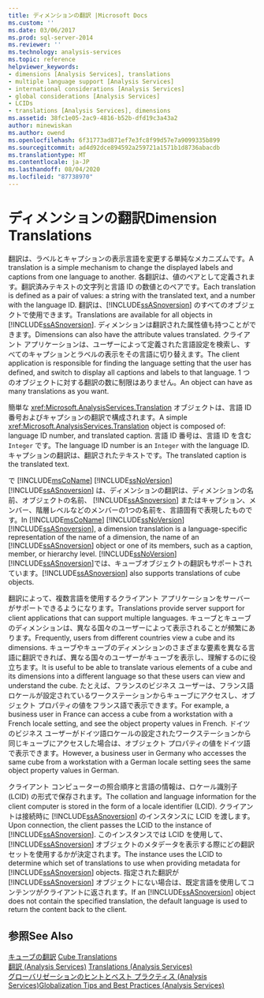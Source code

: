 ```yaml
---
title: ディメンションの翻訳 |Microsoft Docs
ms.custom: ''
ms.date: 03/06/2017
ms.prod: sql-server-2014
ms.reviewer: ''
ms.technology: analysis-services
ms.topic: reference
helpviewer_keywords:
- dimensions [Analysis Services], translations
- multiple language support [Analysis Services]
- international considerations [Analysis Services]
- global considerations [Analysis Services]
- LCIDs
- translations [Analysis Services], dimensions
ms.assetid: 38fc1e05-2ac9-4816-b52b-dfd19c3a43a2
author: minewiskan
ms.author: owend
ms.openlocfilehash: 6f31773ad871ef7e3fc8f99d57e7a9099335b899
ms.sourcegitcommit: ad4d92dce894592a259721a1571b1d8736abacdb
ms.translationtype: MT
ms.contentlocale: ja-JP
ms.lasthandoff: 08/04/2020
ms.locfileid: "87738970"
---
```

# <a name="dimension-translations"></a><span data-ttu-id="83b6e-102">ディメンションの翻訳</span><span class="sxs-lookup"><span data-stu-id="83b6e-102">Dimension Translations</span></span>
  <span data-ttu-id="83b6e-103">翻訳は、ラベルとキャプションの表示言語を変更する単純なメカニズムです。</span><span class="sxs-lookup"><span data-stu-id="83b6e-103">A translation is a simple mechanism to change the displayed labels and captions from one language to another.</span></span> <span data-ttu-id="83b6e-104">各翻訳は、値のペアとして定義されます。翻訳済みテキストの文字列と言語 ID の数値とのペアです。</span><span class="sxs-lookup"><span data-stu-id="83b6e-104">Each translation is defined as a pair of values: a string with the translated text, and a number with the language ID.</span></span> <span data-ttu-id="83b6e-105">翻訳は、[!INCLUDE[ssASnoversion](../../includes/ssasnoversion-md.md)] のすべてのオブジェクトで使用できます。</span><span class="sxs-lookup"><span data-stu-id="83b6e-105">Translations are available for all objects in [!INCLUDE[ssASnoversion](../../includes/ssasnoversion-md.md)].</span></span> <span data-ttu-id="83b6e-106">ディメンションは翻訳された属性値も持つことができます。</span><span class="sxs-lookup"><span data-stu-id="83b6e-106">Dimensions can also have the attribute values translated.</span></span> <span data-ttu-id="83b6e-107">クライアント アプリケーションは、ユーザーによって定義された言語設定を検索し、すべてのキャプションとラベルの表示をその言語に切り替えます。</span><span class="sxs-lookup"><span data-stu-id="83b6e-107">The client application is responsible for finding the language setting that the user has defined, and switch to display all captions and labels to that language.</span></span> <span data-ttu-id="83b6e-108">1 つのオブジェクトに対する翻訳の数に制限はありません。</span><span class="sxs-lookup"><span data-stu-id="83b6e-108">An object can have as many translations as you want.</span></span>  
  
 <span data-ttu-id="83b6e-109">簡単な <xref:Microsoft.AnalysisServices.Translation> オブジェクトは、言語 ID 番号およびキャプションの翻訳で構成されます。</span><span class="sxs-lookup"><span data-stu-id="83b6e-109">A simple <xref:Microsoft.AnalysisServices.Translation> object is composed of: language ID number, and translated caption.</span></span> <span data-ttu-id="83b6e-110">言語 ID 番号は、言語 ID を含む `Integer` です。</span><span class="sxs-lookup"><span data-stu-id="83b6e-110">The language ID number is an `Integer` with the language ID.</span></span> <span data-ttu-id="83b6e-111">キャプションの翻訳は、翻訳されたテキストです。</span><span class="sxs-lookup"><span data-stu-id="83b6e-111">The translated caption is the translated text.</span></span>  
  
 <span data-ttu-id="83b6e-112">で [!INCLUDE[msCoName](../../includes/msconame-md.md)] [!INCLUDE[ssNoVersion](../../includes/ssnoversion-md.md)] [!INCLUDE[ssASnoversion](../../includes/ssasnoversion-md.md)] は、ディメンションの翻訳は、ディメンションの名前、オブジェクトの名前、 [!INCLUDE[ssASnoversion](../../includes/ssasnoversion-md.md)] またはキャプション、メンバー、階層レベルなどのメンバーの1つの名前を、言語固有で表現したものです。</span><span class="sxs-lookup"><span data-stu-id="83b6e-112">In [!INCLUDE[msCoName](../../includes/msconame-md.md)] [!INCLUDE[ssNoVersion](../../includes/ssnoversion-md.md)] [!INCLUDE[ssASnoversion](../../includes/ssasnoversion-md.md)], a dimension translation is a language-specific representation of the name of a dimension, the name of an [!INCLUDE[ssASnoversion](../../includes/ssasnoversion-md.md)] object or one of its members, such as a caption, member, or hierarchy level.</span></span> [!INCLUDE[ssNoVersion](../../includes/ssnoversion-md.md)]<span data-ttu-id="83b6e-113">[!INCLUDE[ssASnoversion](../../includes/ssasnoversion-md.md)]では、キューブオブジェクトの翻訳もサポートされています。</span><span class="sxs-lookup"><span data-stu-id="83b6e-113">[!INCLUDE[ssASnoversion](../../includes/ssasnoversion-md.md)] also supports translations of cube objects.</span></span>  
  
 <span data-ttu-id="83b6e-114">翻訳によって、複数言語を使用するクライアント アプリケーションをサーバーがサポートできるようになります。</span><span class="sxs-lookup"><span data-stu-id="83b6e-114">Translations provide server support for client applications that can support multiple languages.</span></span> <span data-ttu-id="83b6e-115">キューブとキューブのディメンションは、異なる国々のユーザーによって表示されることが頻繁にあります。</span><span class="sxs-lookup"><span data-stu-id="83b6e-115">Frequently, users from different countries view a cube and its dimensions.</span></span> <span data-ttu-id="83b6e-116">キューブやキューブのディメンションのさまざまな要素を異なる言語に翻訳できれば、異なる国々のユーザーがキューブを表示し、理解するのに役立ちます。</span><span class="sxs-lookup"><span data-stu-id="83b6e-116">It is useful to be able to translate various elements of a cube and its dimensions into a different language so that these users can view and understand the cube.</span></span> <span data-ttu-id="83b6e-117">たとえば、フランスのビジネス ユーザーは、フランス語ロケールが設定されているワークステーションからキューブにアクセスし、オブジェクト プロパティの値をフランス語で表示できます。</span><span class="sxs-lookup"><span data-stu-id="83b6e-117">For example, a business user in France can access a cube from a workstation with a French locale setting, and see the object property values in French.</span></span> <span data-ttu-id="83b6e-118">ドイツのビジネス ユーザーがドイツ語ロケールの設定されたワークステーションから同じキューブにアクセスした場合は、オブジェクト プロパティの値をドイツ語で表示できます。</span><span class="sxs-lookup"><span data-stu-id="83b6e-118">However, a business user in Germany who accesses the same cube from a workstation with a German locale setting sees the same object property values in German.</span></span>  
  
 <span data-ttu-id="83b6e-119">クライアント コンピューターの照合順序と言語の情報は、ロケール識別子 (LCID) の形式で保存されます。</span><span class="sxs-lookup"><span data-stu-id="83b6e-119">The collation and language information for the client computer is stored in the form of a locale identifier (LCID).</span></span> <span data-ttu-id="83b6e-120">クライアントは接続時に [!INCLUDE[ssASnoversion](../../includes/ssasnoversion-md.md)] のインスタンスに LCID を渡します。</span><span class="sxs-lookup"><span data-stu-id="83b6e-120">Upon connection, the client passes the LCID to the instance of [!INCLUDE[ssASnoversion](../../includes/ssasnoversion-md.md)].</span></span> <span data-ttu-id="83b6e-121">このインスタンスでは LCID を使用して、[!INCLUDE[ssASnoversion](../../includes/ssasnoversion-md.md)] オブジェクトのメタデータを表示する際にどの翻訳セットを使用するかが決定されます。</span><span class="sxs-lookup"><span data-stu-id="83b6e-121">The instance uses the LCID to determine which set of translations to use when providing metadata for [!INCLUDE[ssASnoversion](../../includes/ssasnoversion-md.md)] objects.</span></span> <span data-ttu-id="83b6e-122">指定された翻訳が [!INCLUDE[ssASnoversion](../../includes/ssasnoversion-md.md)] オブジェクトにない場合は、既定言語を使用してコンテンツがクライアントに返されます。</span><span class="sxs-lookup"><span data-stu-id="83b6e-122">If an [!INCLUDE[ssASnoversion](../../includes/ssasnoversion-md.md)] object does not contain the specified translation, the default language is used to return the content back to the client.</span></span>  
  
## <a name="see-also"></a><span data-ttu-id="83b6e-123">参照</span><span class="sxs-lookup"><span data-stu-id="83b6e-123">See Also</span></span>  
 <span data-ttu-id="83b6e-124">[キューブの翻訳](../multidimensional-models-olap-logical-cube-objects/cube-translations.md) </span><span class="sxs-lookup"><span data-stu-id="83b6e-124">[Cube Translations](../multidimensional-models-olap-logical-cube-objects/cube-translations.md) </span></span>  
 <span data-ttu-id="83b6e-125">[翻訳 &#40;Analysis Services&#41;](../translations-analysis-services.md) </span><span class="sxs-lookup"><span data-stu-id="83b6e-125">[Translations &#40;Analysis Services&#41;](../translations-analysis-services.md) </span></span>  
 [<span data-ttu-id="83b6e-126">グローバリゼーションのヒントとベスト プラクティス (Analysis Services)</span><span class="sxs-lookup"><span data-stu-id="83b6e-126">Globalization Tips and Best Practices &#40;Analysis Services&#41;</span></span>](../globalization-tips-and-best-practices-analysis-services.md)  
  
  
